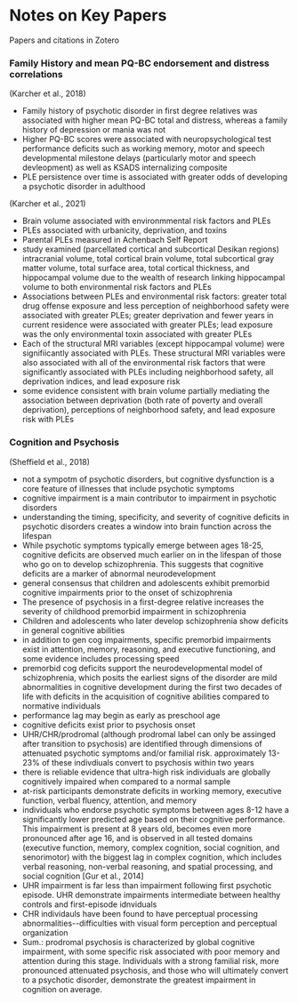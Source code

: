 # Notes on Key Papers

Papers and citations in Zotero

### Family History and mean PQ-BC endorsement and distress correlations

(Karcher et al., 2018)
- Family history of psychotic disorder in first degree relatives was associated with higher mean PQ-BC total and distress, whereas a family history of depression or mania was not
- Higher PQ-BC scores were associated with neuropsychological test performance deficits such as working memory, motor and speech developmental milestone delays (particularly motor and speech devleopment) as well as KSADS internalizing composite
- PLE persistence over time is associated with greater odds of developing a psychotic disorder in adulthood

(Karcher et al., 2021)
- Brain volume associated with environmmental risk factors and PLEs
- PLEs associated with urbanicity, deprivation, and toxins
- Parental PLEs measured in Achenbach Self Report
- study examined (parcellated cortical and subcortical Desikan regions) intracranial volume, total cortical brain volume, total subcortical gray matter volume, total surface area, total cortical thickness, and hippocampal volume due to the wealth of research linking hippocampal volume to both environmental risk factors and PLEs
- Associations between PLEs and environmental risk factors: greater total drug offense exposure and less perception of neighborhood safety were associated with greater PLEs; greater deprivation and fewer years in current residence were associated with greater PLEs; lead exposure was the only environmental toxin associated with greater PLEs
- Each of the structural MRI variables (except hippocampal volume) were signifiicantly associated with PLEs. These structural MRI variables were also associated with all of the environmental risk factors that were significantly associated with PLEs including neighborhood safety, all deprivation indices, and lead exposure risk
- some evidence consistent with brain volume partially mediating the association between deprivation (both rate of poverty and overall deprivation), perceptions of neighborhood safety, and lead exposure risk with PLEs

### Cognition and Psychosis

(Sheffield et al., 2018)
- not a sympotm of psychotic disorders, but cognitive dysfunction is a core feature of illnesses that include psychotic symptoms
- cognitive impairment is a main contributor to impairment in psychotic disorders
- understanding the timing, specificity, and severity of cognitive deficits in psychotic disorders creates a window into brain function across the lifespan
- While psychotic symptoms typically emerge between ages 18-25, cognitive deficits are observed much earlier on in the lifespan of those who go on to develop schizophrenia. This suggests that cognitive deficits are a marker of abnormal neurodevelopment
- general consensus that children and adolescents exhibit premorbid cognitive impairments prior to the onset of schizophrenia
- The presence of psychosis in a first-degree relative increases the severity of childhood premorbid impairment in schizophrenia
- Children and adolescents who later develop schizophrenia show deficits in general cognitive abilities
- in addition to gen cog impairments, specific premorbid impairments exist in attention, memory, reasoning, and executive functioning, and some evidence includes processing speed
- premorbid cog deficits support the neurodevelopmental model of schizophrenia, which posits the earliest signs of the disorder are mild abnormalities in cognitive development during the first two decades of life with deficits in the acquisition of cognitive abilities compared to normative individuals
- performance lag may begin as early as preschool age
- cognitive deficits exist prior to psychosis onset
- UHR/CHR/prodromal (although prodromal label can only be assinged after transition to psychosis) are identified through dimensions of attenuated psychotic symptoms and/or familial risk. approximately 13-23% of these indivdiuals convert to psychosis within two years
- there is reliable evidence that ultra-high risk individuals are globally cognitively impaired when compared to a normal sample
- at-risk participants demonstrate deficits in working memory, executive function, verbal fluency, attention, and memory
- individuals who endorse psychotic symptoms between ages 8-12 have a significantly lower predicted age based on their cognitive performance. This impairment is present at 8 years old, becomes even more pronounced after age 16, and is observed in all tested domains (executive function, memory, complex cognition, social cognition, and senorimotor) with the biggest lag in complex cognition, which includes verbal reasoning, non-verbal reasoning, and spatial processing, and social cognition [Gur et al., 2014]
- UHR impairment is far less than impairment following first psychotic episode. UHR demonstrate impairments intermediate between healthy controls and first-episode idnviduals
- CHR individauls have been found to have perceptual processing abnormalities--difficulties with visual form perception and perceptual organization
- Sum.: prodromal psychosis is characterized by global cognitive impairment, with some specific risk associated with poor memory and attention during this stage. Individuals with a strong familial risk, more pronounced attenuated psychosis, and those who will ultimately convert to a psychotic disorder, demonstrate the greatest impairment in cognition on average.


